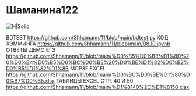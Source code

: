 # Шаманина122
![N|Solid](https://upload.wikimedia.org/wikipedia/commons/thumb/a/ad/Батон_Слобожанский_Харьков.JPG/280px-Батон_Слобожанский_Харьков.JPG)

BDTEST https://github.com/Shhamann/11/blob/main/bdtest.py
КОД ХЭММИНГА https://github.com/Shhamann/11/blob/main/08.10.ipynb
ОТВЕТЫ ДЕМО ЕГЭ https://github.com/Shhamann/11/blob/main/%D0%B5%D0%B3%D1%8D%20%D0%B4%D0%B5%D0%BC%D0%BE%20%D0%BE%D1%82%D0%B2%D0%B5%D1%82%D1%8B
МОРЗЕ EXCEL https://github.com/Shhamann/11/blob/main/%D0%BC%D0%BE%D1%80%D0%B7%D0%B5.xlsx
ТАБЛИЦЫ EXCEL СТР. 40 И 50 https://github.com/Shhamann/11/blob/main/%D1%8140%2C%D1%8150.xlsx
